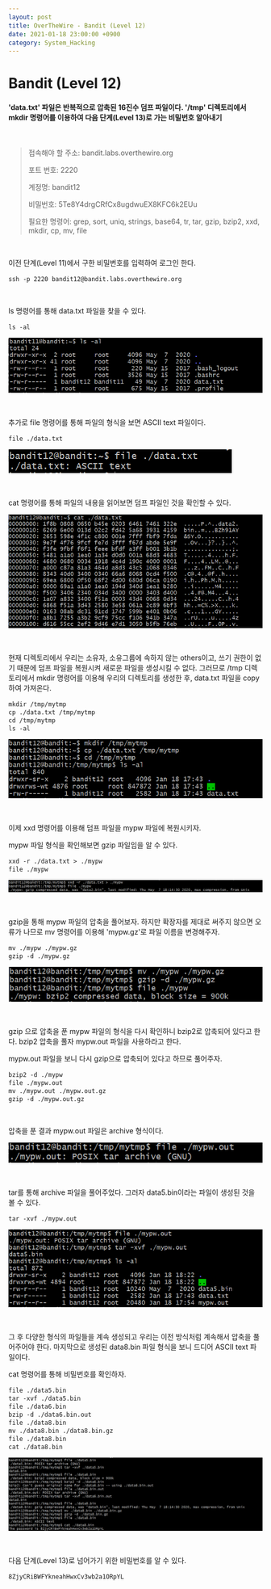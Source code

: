 ```yaml
---
layout: post
title: OverTheWire - Bandit (Level 12)
date: 2021-01-18 23:00:00 +0900
category: System_Hacking
---
```



# Bandit (Level 12)

#### 'data.txt' 파일은 반복적으로 압축된 16진수 덤프 파일이다. '/tmp' 디렉토리에서 mkdir 명령어를 이용하여 다음 단계(Level 13)로 가는 비밀번호 알아내기

<br/>


> 접속해야 할 주소:  bandit.labs.overthewire.org
>
> 포트 번호: 2220
>
> 계정명: bandit12
>
> 비밀번호: 5Te8Y4drgCRfCx8ugdwuEX8KFC6k2EUu
>
> 필요한 명령어: grep, sort, uniq, strings, base64, tr, tar, gzip, bzip2, xxd, mkdir, cp, mv, file

<br/>

이전 단계(Level 11)에서 구한 비밀번호를 입력하여 로그인 한다.

```shell
ssh -p 2220 bandit12@bandit.labs.overthewire.org
```

<br/>

ls 명령어를 통해 data.txt 파일을 찾을 수 있다. 

```shell
ls -al
```

![bandit12_1](/public/img/bandit11_1.PNG) 

<br/>

추가로 file 명령어를 통해 파일의 형식을 보면 ASCII text 파일이다.

```shell
file ./data.txt
```

![bandit12_2](/public/img/bandit12_2.PNG)

<br/>

cat 명령어를 통해 파일의 내용을 읽어보면 덤프 파일인 것을 확인할 수 있다.

![bandit12_3](/public/img/bandit12_3.PNG) 

<br/>

현재 디렉토리에서 우리는 소유자, 소유그룹에 속하지 않는 others이고, 쓰기 권한이 없기 때문에 덤프 파일을 복원시켜 새로운 파일을 생성시킬 수 없다. 그러므로 /tmp 디렉토리에서 mkdir 명령어를 이용해 우리의 디렉토리를 생성한 후, data.txt 파일을 copy 하여 가져온다.

```shell
mkdir /tmp/mytmp
cp ./data.txt /tmp/mytmp
cd /tmp/mytmp
ls -al
```

![bandit12_4](/public/img/bandit12_4.PNG) 

<br/>

이제 xxd 명령어를 이용해 덤프 파일을 mypw 파일에 복원시키자.

mypw 파일 형식을 확인해보면 gzip 파일임을 알 수 있다.

```shell
xxd -r ./data.txt > ./mypw
file ./mypw
```

![bandit12_5](/public/img/bandit12_5.PNG) 

<br/>

gzip을 통해 mypw 파일의 압축을 풀어보자. 하지만 확장자를 제대로 써주지 않으면 오류가 나므로 mv 명령어를 이용해 'mypw.gz'로 파일 이름을 변경해주자.

```shell
mv ./mypw ./mypw.gz
gzip -d ./mypw.gz
```

![bandit12_6](/public/img/bandit12_6.PNG) 

<br/>

gzip 으로 압축을 푼 mypw 파일의 형식을 다시 확인하니 bzip2로 압축되어 있다고 한다. bzip2 압축을 풀자 mypw.out 파일을 사용하라고 한다.

mypw.out 파일을 보니 다시 gzip으로 압축되어 있다고 하므로 풀어주자.

```shell
bzip2 -d ./mypw
file ./mypw.out
mv ./mypw.out ./mypw.out.gz
gzip -d ./mypw.out.gz
```

<br>

압축을 푼 결과 mypw.out 파일은 archive 형식이다.

![bandit12_7](/public/img/bandit12_7.PNG) 

<br/>

tar를 통해 archive 파일을 풀어주었다. 그러자 data5.bin이라는 파일이 생성된 것을 볼 수 있다. 

```shell
tar -xvf ./mypw.out
```

![bandit12_8](/public/img/bandit12_8.PNG) 

<br/>

그 후 다양한 형식의 파일들을 계속 생성되고 우리는 이전 방식처럼 계속해서 압축을 풀어주어야 한다. 마지막으로 생성된 data8.bin 파일 형식을 보니 드디어 ASCII text 파일이다.

cat 명령어를 통해 비밀번호를 확인하자.

```shell
file ./data5.bin
tar -xvf ./data5.bin
file ./data6.bin
bzip -d ./data6.bin.out
file ./data8.bin
mv ./data8.bin ./data8.bin.gz
file ./data8.bin
cat ./data8.bin
```

![bandit12_9](/public/img/bandit12_9.PNG) 

<br/>

다음 단계(Level 13)로 넘어가기 위한 비밀번호를 알 수 있다.

```shell
8ZjyCRiBWFYkneahHwxCv3wb2a1ORpYL
```



